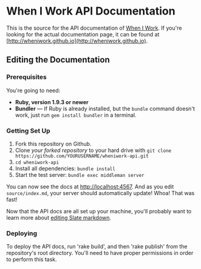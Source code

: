 When I Work API Documentation
========

This is the source for the API documentation of [When I Work](http://www.wheniwork.com). If you're looking for the actual documentation page, it can be found at [http://wheniwork.github.io](http://wheniwork.github.io).

Editing the Documentation
------------------------------

### Prerequisites

You're going to need:

 - **Ruby, version 1.9.3 or newer**
 - **Bundler** — If Ruby is already installed, but the `bundle` command doesn't work, just run `gem install bundler` in a terminal.

### Getting Set Up

 1. Fork this repository on Github.
 2. Clone *your forked repository* to your hard drive with `git clone https://github.com/YOURUSERNAME/wheniwork-api.git`
 3. `cd wheniwork-api`
 4. Install all dependencies: `bundle install`
 5. Start the test server: `bundle exec middleman server`

You can now see the docs at <http://localhost:4567>. And as you edit `source/index.md`, your server should automatically update! Whoa! That was fast!

Now that the API docs are all set up your machine, you'll probably want to learn more about [editing Slate markdown](https://github.com/tripit/slate/wiki/Markdown-Syntax).

### Deploying

To deploy the API docs, run 'rake build', and then 'rake publish' from the repository's root directory. You'll need to have proper permissions in order to perform this task. 
